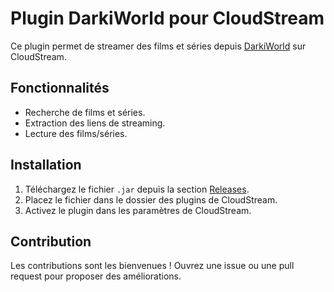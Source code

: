 # Plugin DarkiWorld pour CloudStream

Ce plugin permet de streamer des films et séries depuis [DarkiWorld](https://darkiworld2.com/) sur CloudStream.

## Fonctionnalités
- Recherche de films et séries.
- Extraction des liens de streaming.
- Lecture des films/séries.

## Installation
1. Téléchargez le fichier `.jar` depuis la section [Releases](https://github.com/votre-utilisateur/cloudstream-darkiworld-plugin/releases).
2. Placez le fichier dans le dossier des plugins de CloudStream.
3. Activez le plugin dans les paramètres de CloudStream.

## Contribution
Les contributions sont les bienvenues ! Ouvrez une issue ou une pull request pour proposer des améliorations.